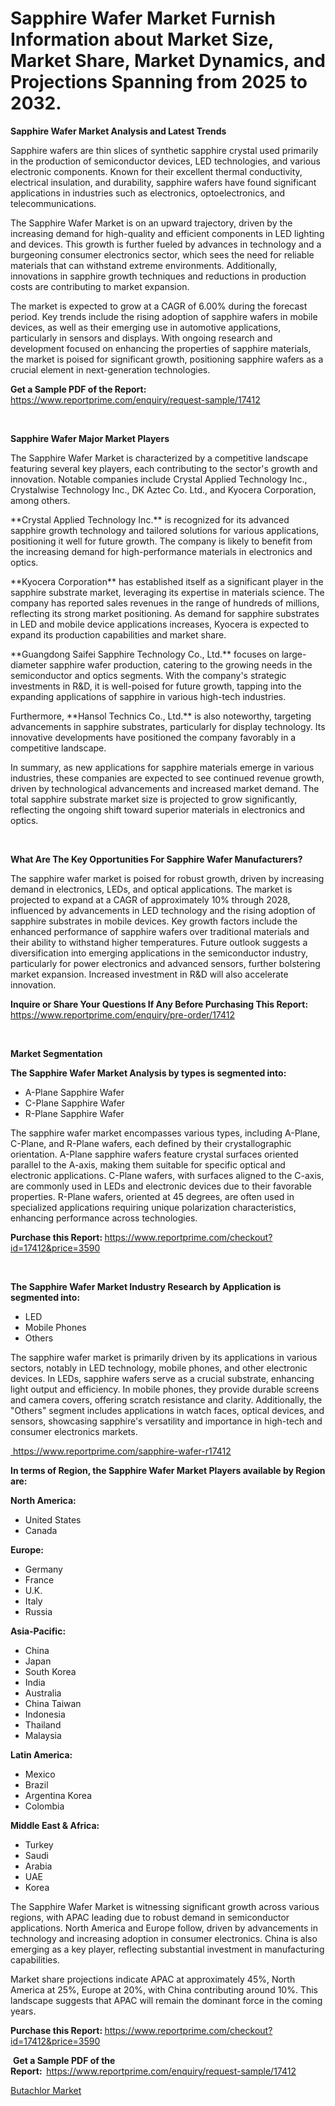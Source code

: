 <p><h1>Sapphire Wafer Market Furnish Information about Market Size, Market Share, Market Dynamics, and Projections Spanning from 2025 to 2032.</h1></p><p><strong>Sapphire Wafer Market Analysis and Latest Trends</strong></p>
<p><p>Sapphire wafers are thin slices of synthetic sapphire crystal used primarily in the production of semiconductor devices, LED technologies, and various electronic components. Known for their excellent thermal conductivity, electrical insulation, and durability, sapphire wafers have found significant applications in industries such as electronics, optoelectronics, and telecommunications.</p><p>The Sapphire Wafer Market is on an upward trajectory, driven by the increasing demand for high-quality and efficient components in LED lighting and devices. This growth is further fueled by advances in technology and a burgeoning consumer electronics sector, which sees the need for reliable materials that can withstand extreme environments. Additionally, innovations in sapphire growth techniques and reductions in production costs are contributing to market expansion.</p><p>The market is expected to grow at a CAGR of 6.00% during the forecast period. Key trends include the rising adoption of sapphire wafers in mobile devices, as well as their emerging use in automotive applications, particularly in sensors and displays. With ongoing research and development focused on enhancing the properties of sapphire materials, the market is poised for significant growth, positioning sapphire wafers as a crucial element in next-generation technologies.</p></p>
<p><strong>Get a Sample PDF of the Report:&nbsp;</strong> <a href="https://www.reportprime.com/enquiry/request-sample/17412?utm_campaign=2532&utm_medium=2&utm_source=Github&utm_content=ia&utm_term=18032025&utm_id=sapphire-wafer">https://www.reportprime.com/enquiry/request-sample/17412</a></p>
<p>&nbsp;</p>
<p><strong>Sapphire Wafer Major Market Players</strong></p>
<p><p>The Sapphire Wafer Market is characterized by a competitive landscape featuring several key players, each contributing to the sector's growth and innovation. Notable companies include Crystal Applied Technology Inc., Crystalwise Technology Inc., DK Aztec Co. Ltd., and Kyocera Corporation, among others.</p><p>**Crystal Applied Technology Inc.** is recognized for its advanced sapphire growth technology and tailored solutions for various applications, positioning it well for future growth. The company is likely to benefit from the increasing demand for high-performance materials in electronics and optics.</p><p>**Kyocera Corporation** has established itself as a significant player in the sapphire substrate market, leveraging its expertise in materials science. The company has reported sales revenues in the range of hundreds of millions, reflecting its strong market positioning. As demand for sapphire substrates in LED and mobile device applications increases, Kyocera is expected to expand its production capabilities and market share.</p><p>**Guangdong Saifei Sapphire Technology Co., Ltd.** focuses on large-diameter sapphire wafer production, catering to the growing needs in the semiconductor and optics segments. With the company's strategic investments in R&D, it is well-poised for future growth, tapping into the expanding applications of sapphire in various high-tech industries.</p><p>Furthermore, **Hansol Technics Co., Ltd.** is also noteworthy, targeting advancements in sapphire substrates, particularly for display technology. Its innovative developments have positioned the company favorably in a competitive landscape.</p><p>In summary, as new applications for sapphire materials emerge in various industries, these companies are expected to see continued revenue growth, driven by technological advancements and increased market demand. The total sapphire substrate market size is projected to grow significantly, reflecting the ongoing shift toward superior materials in electronics and optics.</p></p>
<p>&nbsp;</p>
<p><strong>What Are The Key Opportunities For Sapphire Wafer Manufacturers?</strong></p>
<p><p>The sapphire wafer market is poised for robust growth, driven by increasing demand in electronics, LEDs, and optical applications. The market is projected to expand at a CAGR of approximately 10% through 2028, influenced by advancements in LED technology and the rising adoption of sapphire substrates in mobile devices. Key growth factors include the enhanced performance of sapphire wafers over traditional materials and their ability to withstand higher temperatures. Future outlook suggests a diversification into emerging applications in the semiconductor industry, particularly for power electronics and advanced sensors, further bolstering market expansion. Increased investment in R&D will also accelerate innovation.</p></p>
<p><strong>Inquire or Share Your Questions If Any Before Purchasing This Report:</strong> <a href="https://www.reportprime.com/enquiry/pre-order/17412?utm_campaign=2532&utm_medium=2&utm_source=Github&utm_content=ia&utm_term=18032025&utm_id=sapphire-wafer">https://www.reportprime.com/enquiry/pre-order/17412</a></p>
<p>&nbsp;</p>
<p><strong>Market Segmentation</strong></p>
<p><strong>The Sapphire Wafer Market Analysis by types is segmented into:</strong></p>
<p><ul><li>A-Plane Sapphire Wafer</li><li>C-Plane Sapphire Wafer</li><li>R-Plane Sapphire Wafer</li></ul></p>
<p><p>The sapphire wafer market encompasses various types, including A-Plane, C-Plane, and R-Plane wafers, each defined by their crystallographic orientation. A-Plane sapphire wafers feature crystal surfaces oriented parallel to the A-axis, making them suitable for specific optical and electronic applications. C-Plane wafers, with surfaces aligned to the C-axis, are commonly used in LEDs and electronic devices due to their favorable properties. R-Plane wafers, oriented at 45 degrees, are often used in specialized applications requiring unique polarization characteristics, enhancing performance across technologies.</p></p>
<p><strong>Purchase this Report:&nbsp;</strong><a href="https://www.reportprime.com/checkout?id=17412&price=3590&utm_campaign=2532&utm_medium=2&utm_source=Github&utm_content=ia&utm_term=18032025&utm_id=sapphire-wafer">https://www.reportprime.com/checkout?id=17412&price=3590</a></p>
<p>&nbsp;</p>
<p><strong>The Sapphire Wafer Market Industry Research by Application is segmented into:</strong></p>
<p><ul><li>LED</li><li>Mobile Phones</li><li>Others</li></ul></p>
<p><p>The sapphire wafer market is primarily driven by its applications in various sectors, notably in LED technology, mobile phones, and other electronic devices. In LEDs, sapphire wafers serve as a crucial substrate, enhancing light output and efficiency. In mobile phones, they provide durable screens and camera covers, offering scratch resistance and clarity. Additionally, the "Others" segment includes applications in watch faces, optical devices, and sensors, showcasing sapphire's versatility and importance in high-tech and consumer electronics markets.</p></p>
<p><a href="https://www.reportprime.com/sapphire-wafer-r17412?utm_campaign=2532&utm_medium=2&utm_source=Github&utm_content=ia&utm_term=18032025&utm_id=sapphire-wafer">&nbsp;https://www.reportprime.com/sapphire-wafer-r17412</a></p>
<p><strong>In terms of Region, the Sapphire Wafer Market Players available by Region are:</strong></p>
<p>
    <p> <strong> North America: </strong>
        <ul>
            <li>United States</li>
            <li>Canada</li>
        </ul>
        </p> 
    <p> <strong> Europe: </strong>
        <ul>
            <li>Germany</li>
            <li>France</li>
            <li>U.K.</li>
            <li>Italy</li>
            <li>Russia</li>
        </ul>
        </p> 
    <p> <strong> Asia-Pacific: </strong>
        <ul>
            <li>China</li>
            <li>Japan</li>
            <li>South Korea</li>
            <li>India</li>
            <li>Australia</li>
            <li>China Taiwan</li>
            <li>Indonesia</li>
            <li>Thailand</li>
            <li>Malaysia</li>
        </ul>
        </p> 
    <p> <strong> Latin America: </strong>
        <ul>
            <li>Mexico</li>
            <li>Brazil</li>
            <li>Argentina Korea</li>
            <li>Colombia</li>
        </ul>
        </p> 
    <p> <strong> Middle East & Africa: </strong>
        <ul>
            <li>Turkey</li>
            <li>Saudi</li>
            <li>Arabia</li>
            <li>UAE</li>
            <li>Korea</li>
        </ul>
    </p>
    </p>
<p><p>The Sapphire Wafer Market is witnessing significant growth across various regions, with APAC leading due to robust demand in semiconductor applications. North America and Europe follow, driven by advancements in technology and increasing adoption in consumer electronics. China is also emerging as a key player, reflecting substantial investment in manufacturing capabilities. </p><p>Market share projections indicate APAC at approximately 45%, North America at 25%, Europe at 20%, with China contributing around 10%. This landscape suggests that APAC will remain the dominant force in the coming years.</p></p>
<p><strong>Purchase this Report: </strong><a href="https://www.reportprime.com/checkout?id=17412&price=3590&utm_campaign=2532&utm_medium=2&utm_source=Github&utm_content=ia&utm_term=18032025&utm_id=sapphire-wafer">https://www.reportprime.com/checkout?id=17412&price=3590</a></p>
<p>&nbsp;<strong>Get a Sample PDF of the Report:&nbsp;&nbsp;</strong><a href="https://www.reportprime.com/enquiry/request-sample/17412?utm_campaign=2532&utm_medium=2&utm_source=Github&utm_content=ia&utm_term=18032025&utm_id=sapphire-wafer">https://www.reportprime.com/enquiry/request-sample/17412</a></p>
<p><strong></strong></p>
<p><p><a href="https://github.com/FosterFahey91/Market-Research-Report-List-1/blob/main/butachlor-market.md?utm_campaign=2532&utm_medium=2&utm_source=Github&utm_content=ia&utm_term=18032025&utm_id=sapphire-wafer">Butachlor Market</a></p></p>